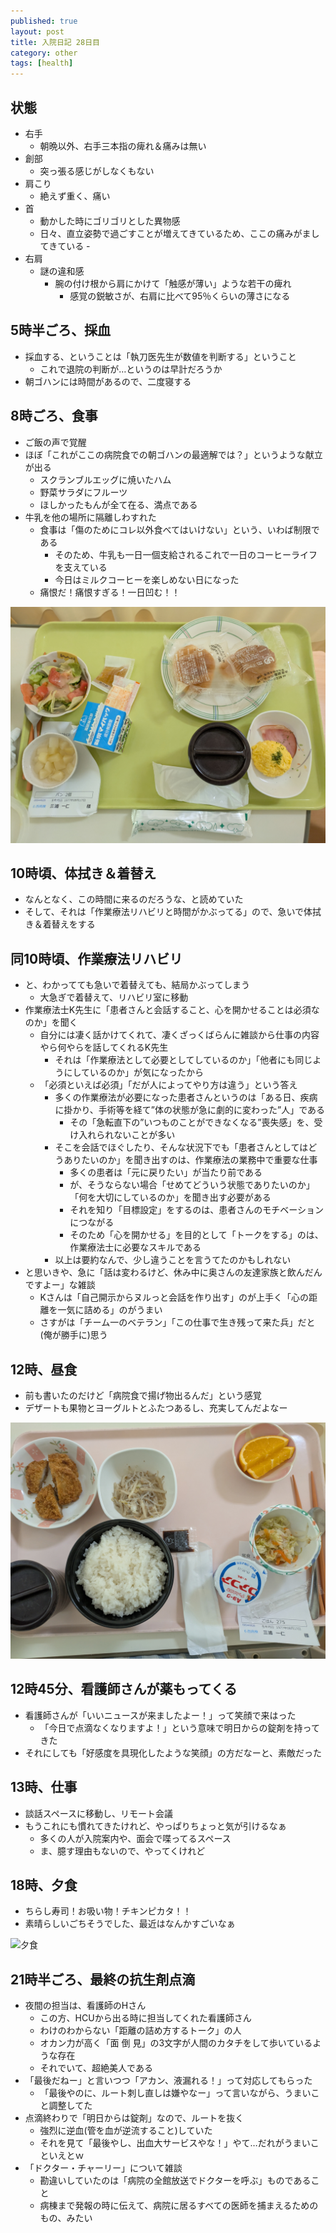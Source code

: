 ```yaml
---
published: true
layout: post
title: 入院日記 28日目
category: other
tags: [health]
---
```


## 状態

- 右手
  - 朝晩以外、右手三本指の痺れ＆痛みは無い
- 創部
  - 突っ張る感じがしなくもない
- 肩こり
  - 絶えず重く、痛い
- 首
  - 動かした時にゴリゴリとした異物感
  - 日々、直立姿勢で過ごすことが増えてきているため、ここの痛みがましてきている  - 
- 右肩
  - 謎の違和感
    - 腕の付け根から肩にかけて「触感が薄い」ような若干の痺れ
      - 感覚の鋭敏さが、右肩に比べて95％くらいの薄さになる

## 5時半ごろ、採血

- 採血する、ということは「執刀医先生が数値を判断する」ということ
  - これで退院の判断が…というのは早計だろうか
- 朝ゴハンには時間があるので、二度寝する

## 8時ごろ、食事

- ご飯の声で覚醒
- ほぼ「これがここの病院食での朝ゴハンの最適解では？」というような献立が出る
  - スクランブルエッグに焼いたハム
  - 野菜サラダにフルーツ
  - ほしかったもんが全て在る、満点である
- 牛乳を他の場所に隔離しわすれた
  - 食事は「傷のためにコレ以外食べてはいけない」という、いわば制限である
    - そのため、牛乳も一日一個支給されるこれで一日のコーヒーライフを支えている
    - 今日はミルクコーヒーを楽しめない日になった
  - 痛恨だ！痛恨すぎる！一日凹む！！

![朝食](/images/other/photos/PXL_20250629_225731499.jpg)

## 10時頃、体拭き＆着替え

- なんとなく、この時間に来るのだろうな、と読めていた
- そして、それは「作業療法リハビリと時間がかぶってる」ので、急いで体拭き＆着替えをする

## 同10時頃、作業療法リハビリ

- と、わかってても急いで着替えても、結局かぶってしまう
  - 大急ぎで着替えて、リハビリ室に移動
- 作業療法士K先生に「患者さんと会話すること、心を開かせることは必須なのか」を聞く
  - 自分には凄く話かけてくれて、凄くざっくばらんに雑談から仕事の内容やら何やらを話してくれるK先生
    - それは「作業療法として必要としてしているのか」「他者にも同じようにしているのか」が気になったから
  - 「必須といえば必須」「だが人によってやり方は違う」という答え
    - 多くの作業療法が必要になった患者さんというのは「ある日、疾病に掛かり、手術等を経て”体の状態が急に劇的に変わった”人」である
      - その「急転直下の”いつものことができなくなる”喪失感」を、受け入れられないことが多い
    - そこを会話でほぐしたり、そんな状況下でも「患者さんとしてはどうありたいのか」を聞き出すのは、作業療法の業務中で重要な仕事
      - 多くの患者は「元に戻りたい」が当たり前である
      - が、そうならない場合「せめてどういう状態でありたいのか」「何を大切にしているのか」を聞き出す必要がある
      - それを知り「目標設定」をするのは、患者さんのモチベーションにつながる
      - そのため「心を開かせる」を目的として「トークをする」のは、作業療法士に必要なスキルである
    - 以上は要約なんで、少し違うことを言うてたのかもしれない
- と思いきや、急に「話は変わるけど、休み中に奥さんの友達家族と飲んだんですよー」な雑談
  - Kさんは「自己開示からヌルっと会話を作り出す」のが上手く「心の距離を一気に詰める」のがうまい
  - さすがは「チーム一のベテラン」「この仕事で生き残って来た兵」だと(俺が勝手に)思う

## 12時、昼食

- 前も書いたのだけど「病院食で揚げ物出るんだ」という感覚
- デザートも果物とヨーグルトとふたつあるし、充実してんだよなー

![昼食](/images/other/photos/PXL_20250630_025333531.jpg)

## 12時45分、看護師さんが薬もってくる

- 看護師さんが「いいニュースが来ましたよー！」って笑顔で来はった
  - 「今日で点滴なくなりますよ！」という意味で明日からの錠剤を持ってきた
- それにしても「好感度を具現化したような笑顔」の方だなーと、素敵だった

## 13時、仕事

- 談話スペースに移動し、リモート会議
- もうこれにも慣れてきたけれど、やっぱりちょっと気が引けるなぁ
  - 多くの人が入院案内や、面会で喋ってるスペース
  - ま、臆す理由もないので、やってくけれど

## 18時、夕食

- ちらし寿司！お吸い物！チキンピカタ！！
- 素晴らしいごちそうでした、最近はなんかすごいなぁ

![夕食](/images/other/photos/PXL_20250630_085636564.jpg)

## 21時半ごろ、最終の抗生剤点滴

- 夜間の担当は、看護師のHさん
  - この方、HCUから出る時に担当してくれた看護師さん
  - わけのわからない「距離の詰め方するトーク」の人
  - オカン力が高く「面 倒 見」の3文字が人間のカタチをして歩いているような存在
  - それでいて、超絶美人である
- 「最後だねー」と言いつつ「アカン、液漏れる！」って対応してもらった
  - 「最後やのに、ルート刺し直しは嫌やなー」って言いながら、うまいこと調整してた
- 点滴終わりで「明日からは錠剤」なので、ルートを抜く
  - 強烈に逆血(管を血が逆流すること)していた
  - それを見て「最後やし、出血大サービスやな！」やて…だれがうまいこといえとｗ
- 「ドクター・チャーリー」について雑談
  - 勘違いしていたのは「病院の全館放送でドクターを呼ぶ」ものであること
  - 病棟まで発報の時に伝えて、病院に居るすべての医師を捕まえるためのもの、みたい

